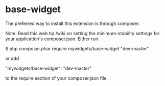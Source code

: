 # base-widget
The preferred way to install this extension is through composer.

Note: Read this web tip /wiki on setting the minimum-stability settings for your application's composer.json.
Either run

  $ php composer.phar require mywidgets/base-widget "dev-master"
  
or add

  "mywidgets/base-widget": "dev-master"

to the require section of your composer.json file.
